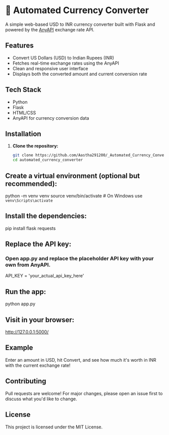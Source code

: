 
# 💱 Automated Currency Converter

A simple web-based USD to INR currency converter built with Flask and powered by the [AnyAPI](https://anyapi.io/) exchange rate API.

## Features

- Convert US Dollars (USD) to Indian Rupees (INR)
- Fetches real-time exchange rates using the AnyAPI
- Clean and responsive user interface
- Displays both the converted amount and current conversion rate

## Tech Stack

- Python
- Flask
- HTML/CSS
- AnyAPI for currency conversion data


## Installation

1. **Clone the repository:**
   ```bash
   git clone https://github.com/Aastha291200/_Automated_Currency_Converter.git
   cd automated_currency_converter

## Create a virtual environment (optional but recommended):
python -m venv venv
source venv/bin/activate  # On Windows use `venv\Scripts\activate`

## Install the dependencies:
pip install flask requests

## Replace the API key:
### Open app.py and replace the placeholder API key with your own from AnyAPI.
API_KEY = 'your_actual_api_key_here'

## Run the app:
python app.py

## Visit in your browser:
http://127.0.0.1:5000/

## Example
Enter an amount in USD, hit Convert, and see how much it's worth in INR with the current exchange rate!

## Contributing
Pull requests are welcome! For major changes, please open an issue first to discuss what you'd like to change.

## License
This project is licensed under the MIT License.
